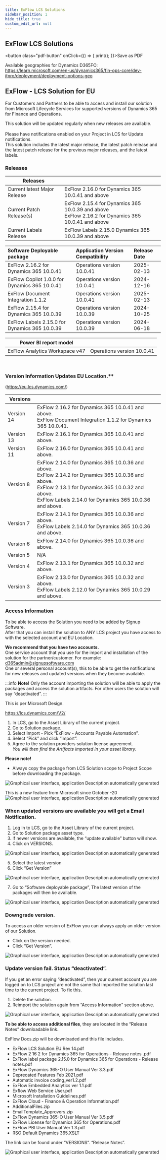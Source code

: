 ```yaml
---
title: ExFlow LCS Solutions  
sidebar_position: 1
hide_title: true
custom_edit_url: null
---
```

## ExFlow LCS Solutions
<button class="pdf-button" onClick={() => { print(); }}>Save as PDF</button>


Available geographies for Dynamics D365FO: 
https://learn.microsoft.com/en-us/dynamics365/fin-ops-core/dev-itpro/deployment/deployment-options-geo

## ExFlow - LCS Solution for EU
For Customers and Partners to be able to access and install our solution from Microsoft Lifecycle 
Services for supported versions of Dynamics 365 for Finance and Operations.<br/>

This solution will be updated regularly when new releases are available.<br/>
<br/>
Please have notifications enabled on your Project in LCS for Update notifications.<br/>
This solution includes the latest major release, the latest patch release and the latest patch release 
for the previous major releases, and the latest labels.<br/>

### Releases
|Releases||
|---|---|
|Current latest Major Release|ExFlow 2.16.0 for Dynamics 365 10.0.41 and above|
|Current Patch Release(s)|ExFlow 2.15.4 for Dynamics 365 10.0.39 and above <br/> ExFlow 2.16.2 for Dynamics 365 10.0.41 and above|
|Current Labels Release| ExFlow Labels 2.15.0 Dynamics 365 10.0.39 and above| 

| Software Deployable package|Application Version Compatibility| Release Date|
|:-|:-|:-|
|ExFlow 2.16.2 for Dynamics 365 10.0.41 |Operations version 10.0.41 |2025-02-13|
|ExFlow Copilot 1.0.0 for Dynamics 365 10.0.41|Operations version 10.0.41 |2024-12-16 |
|ExFlow Document Integration 1.1.2|Operations version 10.0.41|2025-02-13 |
|ExFlow 2.15.4 for Dynamics 365 10.0.39 |Operations version 10.0.39 |2024-10-25 |
|ExFlow Labels 2.15.0 for Dynamics 365 10.0.39|Operations version 10.0.39| 2024-06-18 |

|Power BI report model||
|---|---|
|ExFlow Analytics Workspace v47|Operations version 10.0.41 |2024-12-16|

<br/>

### Version Information Updates EU Location.** 
(https://eu.lcs.dynamics.com/)

|Versions||
|---|---|
|Version 14| ExFlow 2.16.2 for Dynamics 365 10.0.41 and above.<br/>ExFlow Document Integration 1.1.2 for Dynamics 365 10.0.41.|
|Version 13| ExFlow 2.16.1 for Dynamics 365 10.0.41 and above.|
|Version 11| ExFlow 2.16.0 for Dynamics 365 10.0.41 and above.|
|Version 8| ExFlow 2.14.0 for Dynamics 365 10.0.36 and above.<br/>ExFlow 2.14.2 for Dynamics 365 10.0.36 and above.<br/>ExFlow 2.13.1 for Dynamics 365 10.0.32 and above.<br/>ExFlow Labels 2.14.0 for Dynamics 365 10.0.36 and above.|
|Version 7| ExFlow 2.14.1 for Dynamics 365 10.0.36 and above.<br/>ExFlow Labels 2.14.0 for Dynamics 365 10.0.36 and above.
|Version 6| ExFlow 2.14.0 for Dynamics 365 10.0.36 and above.| 
|Version 5| N/A| 
|Version 4| ExFlow 2.13.1 for Dynamics 365 10.0.32 and above.|
|Version 3| ExFlow 2.13.0 for Dynamics 365 10.0.32 and above.<br/>ExFlow Labels 2.12.0 for Dynamics 365 10.0.29 and above.|

### Access Information
To be able to access the Solution you need to be added by Signup Software.<br/> 
After that you can install the solution to ANY LCS project you have access to with the selected 
account and EU Location.<br/>

**We recommend that you have two accounts.**<br/>
One service account that you use for the import and installation of the solution for the 
partner/customer. For example: d365admin@signupsoftware.com<br/>
One or several personal account(s), this to be able to get the notifications for new releases and 
updated versions when they become available.<br/>

:::info **Note!** Only the account importing the solution will be able to apply the packages and access the solution artifacts. For other users the solution will say “deactivated”.
:::

This is per Microsoft Design.<br/>

https://lcs.dynamics.com/V2/<br/>
1. In LCS, go to the Asset Library of the current project.
2. Go to Solution package.
3. Select Import - Pick “ExFlow - Accounts Payable Automation”.
4. Select “Pick” and click “import”.
5. Agree to the solution providers solution license agreement.<br/>
*You will then find the Artifacts imported in your asset library.*<br/>

**Please note!**
- Always copy the package from LCS Solution scope to Project Scope before downloading the 
package.<br/>

![Graphical user interface, application Description automatically generated](@site/static/img/media/image673.png)

This is a new feature from Microsoft since October -20<br/>
![Graphical user interface, application Description automatically generated](@site/static/img/media/image674.png)

### When updated versions are available you will get a Email Notification.
1. Log in to LCS, go to the Asset Library of the current project. 
2. Go to Solution package asset type. 
3. If newer versions are available, the “update available” button will show. 
4. Click on VERSIONS. 

![Graphical user interface, application Description automatically generated](@site/static/img/media/image675.png)

5. Select the latest version 
6. Click “Get Version”

![Graphical user interface, application Description automatically generated](@site/static/img/media/image676.png)

7. Go to “Software deployable package”, The latest version of the packages will then be 
available.

![Graphical user interface, application Description automatically generated](@site/static/img/media/image677.png)

### Downgrade version. 
To access an older version of ExFlow you can always apply an older version of our Solution. 
- Click on the version needed. 
- Click “Get Version”. 

![Graphical user interface, application Description automatically generated](@site/static/img/media/image678.png)

### Update version fail. Status “deactivated”. 
If you get an error saying “deactivated”, then your current account you are logged on to LCS project 
are not the same that imported the solution last time to the current project. 
To fix this. 

1. Delete the solution. 
2. Reimport the solution again from “Access Information” section above. 

![Graphical user interface, application Description automatically generated](@site/static/img/media/image679.png)


**To be able to access additional files**, they are located in the “Release Notes” downloadable link. 

ExFlow Docs.zip will be downloaded and this file includes. 
- ExFlow LCS Solution EU Rev 14.pdf 
- ExFlow 2 16 2 for Dynamics 365 for Operations - Release notes .pdf 
- ExFlow label package 2.15.0 for Dynamics 365 for Operations - Release notes.pdf 
- ExFlow Dynamics 365-O User Manual Ver 3.3.pdf 
- Deprecated Features Feb 2021.pdf 
- Automatic invoice coding_ver1.2.pdf 
- ExFlow Embedded Analytics ver 1.1.pdf 
- Exflow Web Service User.pdf 
- Microsoft Installation Guidelines.pdf 
- ExFlow Cloud - Finance & Operation Information.pdf 
- AdditionalFiles.zip 
- EmailTemplate_Approvers.zip 
- ExFlow Dynamics 365-O User Manual Ver 3.5.pdf 
- ExFlow License for Dynamics 365 for Operations.pdf 
- ExFlow PBI User Manual Ver 1.3.pdf 
- RSO Default Dynamics 365.XSLT

The link can be found under “VERSIONS”. “Release Notes”. 

![Graphical user interface, application Description automatically generated](@site/static/img/media/image680.png)
